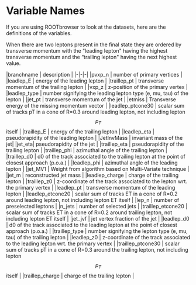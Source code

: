 # Variable Names

If you are using ROOTbrowser to look at the datasets, here are the definitions of the variables.

When there are two leptons present in the final state they are ordered by transverse momentum with the "leading lepton" having the highest transverse momentum and the “trailing lepton" having the next highest value.

|branchname                 | description |
|-|-|-|
|pvxp\_n                    | number of primary vertices |
|leadlep\_E                     | energy of the leading lepton |
|traillep\_pt                    | transverse momentum of the trailing lepton |
|vxp\_z                     | z-position of the primary vertex |
|leadlep\_type              | number signifying the leading lepton type (e, mu, tau) of the lepton |
|jet\_pt                    | transverse momentum of the jet |
|etmiss                    | Transverse energy of the missing momentum vector |
|leadlep\_ptcone30              | scalar sum of tracks pT in a cone of R=0.3 around leading lepton, not including lepton $$p_T$$ itself |
|traillep\_E                     | energy of the trailing lepton |
|leadlep\_eta                   | pseudorapidity of the leading lepton |
|JetInvMass                   |  invariant mass of the jet|
|jet\_eta| pseudorapidity of the jet |
|traillep\_eta                   | pseudorapidity of the trailing lepton |
|traillep\_phi                   | azimuthal angle of the trailing lepton |
|traillep\_d0     | d0 of the track associated to the trailing lepton at the point of closest approach (p.o.a.) |
|leadlep\_phi                   | azimuthal angle of the leading lepton |
|jet\_MV1                   | Weight from algorithm based on Multi-Variate technique |
|jet\_m                  | reconstructed jet mass |
|leadlep\_charge                | charge of the trailing lepton |
|traillep\_z0                    | z-coordinate of the track associated to the lepton wrt. the primary vertex |
|leadlep\_pt                    | transverse momentum of the leading lepton |
|leadlep\_etcone20              | scalar sum of tracks ET in a cone of R=0.2 around leading lepton, not including lepton ET itself |
|lep\_n                     | number of preselected leptons |
|n\_jets                     | number of selected jets |
|traillep\_etcone20              | scalar sum of tracks ET in a cone of R=0.2 around trailing lepton, not including lepton ET itself |
|jet\_jvf                   | jet vertex fraction of the jet |
|leadlep\_d0    | d0 of the track associated to the leading lepton at the point of closest approach (p.o.a.) |
|traillep\_type                  | number signifying the lepton type (e, mu, tau) of the trailing lepton |
|leadlep\_z0                    | z-coordinate of the track associated to the leading lepton wrt. the primary vertex |
|traillep\_ptcone30             | scalar sum of tracks pT in a cone of R=0.3 around the trailing lepton, not including lepton $$p_T$$ itself |
|traillep\_charge                | charge of the trailing lepton |

